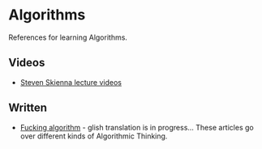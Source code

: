 # Algorithms

References for learning Algorithms.

## Videos

- [Steven Skienna lecture videos](https://www3.cs.stonybrook.edu/~skiena/373/videos/)

## Written

- [Fucking algorithm](https://github.com/labuladong/fucking-algorithm/tree/english) - glish translation is in progress... These articles go over different kinds of Algorithmic Thinking.
